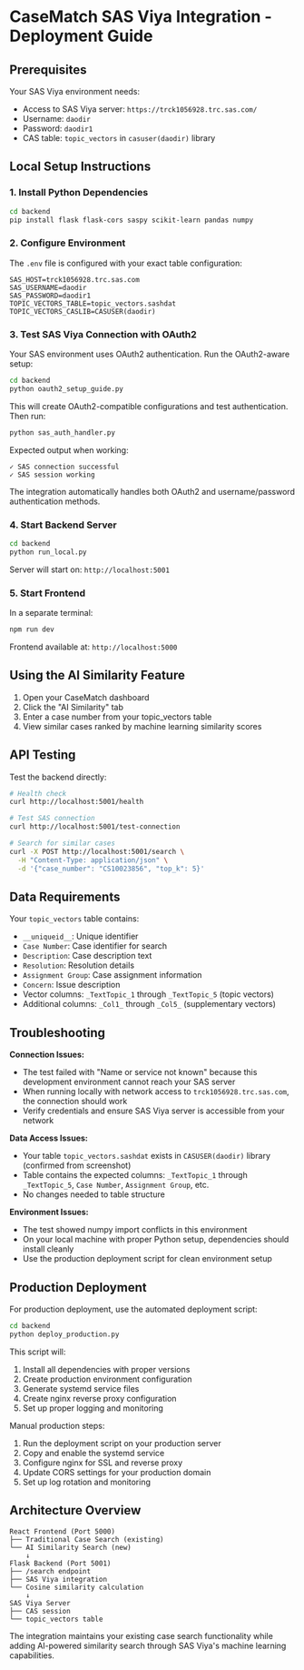 # CaseMatch SAS Viya Integration - Deployment Guide

## Prerequisites

Your SAS Viya environment needs:
- Access to SAS Viya server: `https://trck1056928.trc.sas.com/`
- Username: `daodir`
- Password: `daodir1`
- CAS table: `topic_vectors` in `casuser(daodir)` library

## Local Setup Instructions

### 1. Install Python Dependencies

```bash
cd backend
pip install flask flask-cors saspy scikit-learn pandas numpy
```

### 2. Configure Environment

The `.env` file is configured with your exact table configuration:
```
SAS_HOST=trck1056928.trc.sas.com
SAS_USERNAME=daodir
SAS_PASSWORD=daodir1
TOPIC_VECTORS_TABLE=topic_vectors.sashdat
TOPIC_VECTORS_CASLIB=CASUSER(daodir)
```

### 3. Test SAS Viya Connection with OAuth2

Your SAS environment uses OAuth2 authentication. Run the OAuth2-aware setup:

```bash
cd backend
python oauth2_setup_guide.py
```

This will create OAuth2-compatible configurations and test authentication. Then run:

```bash
python sas_auth_handler.py
```

Expected output when working:
```
✓ SAS connection successful
✓ SAS session working
```

The integration automatically handles both OAuth2 and username/password authentication methods.

### 4. Start Backend Server

```bash
cd backend
python run_local.py
```

Server will start on: `http://localhost:5001`

### 5. Start Frontend

In a separate terminal:
```bash
npm run dev
```

Frontend available at: `http://localhost:5000`

## Using the AI Similarity Feature

1. Open your CaseMatch dashboard
2. Click the "AI Similarity" tab
3. Enter a case number from your topic_vectors table
4. View similar cases ranked by machine learning similarity scores

## API Testing

Test the backend directly:

```bash
# Health check
curl http://localhost:5001/health

# Test SAS connection
curl http://localhost:5001/test-connection

# Search for similar cases
curl -X POST http://localhost:5001/search \
  -H "Content-Type: application/json" \
  -d '{"case_number": "CS10023856", "top_k": 5}'
```

## Data Requirements

Your `topic_vectors` table contains:
- `__uniqueid__`: Unique identifier
- `Case Number`: Case identifier for search
- `Description`: Case description text
- `Resolution`: Resolution details
- `Assignment Group`: Case assignment information
- `Concern`: Issue description
- Vector columns: `_TextTopic_1` through `_TextTopic_5` (topic vectors)
- Additional columns: `_Col1_` through `_Col5_` (supplementary vectors)

## Troubleshooting

**Connection Issues:**
- The test failed with "Name or service not known" because this development environment cannot reach your SAS server
- When running locally with network access to `trck1056928.trc.sas.com`, the connection should work
- Verify credentials and ensure SAS Viya server is accessible from your network

**Data Access Issues:**
- Your table `topic_vectors.sashdat` exists in `CASUSER(daodir)` library (confirmed from screenshot)
- Table contains the expected columns: `_TextTopic_1` through `_TextTopic_5`, `Case Number`, `Assignment Group`, etc.
- No changes needed to table structure

**Environment Issues:**
- The test showed numpy import conflicts in this environment
- On your local machine with proper Python setup, dependencies should install cleanly
- Use the production deployment script for clean environment setup

## Production Deployment

For production deployment, use the automated deployment script:

```bash
cd backend
python deploy_production.py
```

This script will:
1. Install all dependencies with proper versions
2. Create production environment configuration
3. Generate systemd service files
4. Create nginx reverse proxy configuration
5. Set up proper logging and monitoring

Manual production steps:
1. Run the deployment script on your production server
2. Copy and enable the systemd service
3. Configure nginx for SSL and reverse proxy
4. Update CORS settings for your production domain
5. Set up log rotation and monitoring

## Architecture Overview

```
React Frontend (Port 5000)
├── Traditional Case Search (existing)
└── AI Similarity Search (new)
    ↓
Flask Backend (Port 5001)
├── /search endpoint
├── SAS Viya integration
└── Cosine similarity calculation
    ↓
SAS Viya Server
├── CAS session
└── topic_vectors table
```

The integration maintains your existing case search functionality while adding AI-powered similarity search through SAS Viya's machine learning capabilities.